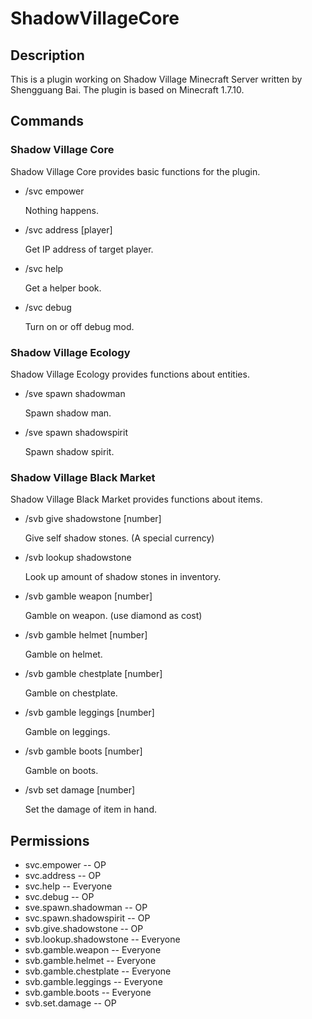 # ShadowVillageCore
## Description
This is a plugin working on Shadow Village Minecraft Server written by Shengguang Bai.
The plugin is based on Minecraft 1.7.10.

## Commands
### Shadow Village Core
Shadow Village Core provides basic functions for the plugin. 

* /svc empower

  Nothing happens.

* /svc address [player]

  Get IP address of target player.
  
* /svc help

  Get a helper book.
  
* /svc debug

  Turn on or off debug mod.

### Shadow Village Ecology
Shadow Village Ecology provides functions about entities.

* /sve spawn shadowman

  Spawn shadow man.

* /sve spawn shadowspirit

  Spawn shadow spirit.

### Shadow Village Black Market
Shadow Village Black Market provides functions about items.

* /svb give shadowstone [number]

  Give self shadow stones. (A special currency)

* /svb lookup shadowstone

  Look up amount of shadow stones in inventory.

* /svb gamble weapon [number]

  Gamble on weapon. (use diamond as cost)

* /svb gamble helmet [number]

  Gamble on helmet.

* /svb gamble chestplate [number]

  Gamble on chestplate.

* /svb gamble leggings [number]

  Gamble on leggings.

* /svb gamble boots [number]

  Gamble on boots.

* /svb set damage [number]

  Set the damage of item in hand.

## Permissions
* svc.empower -- OP
* svc.address -- OP
* svc.help -- Everyone
* svc.debug -- OP
* sve.spawn.shadowman -- OP
* svc.spawn.shadowspirit -- OP
* svb.give.shadowstone -- OP
* svb.lookup.shadowstone -- Everyone
* svb.gamble.weapon -- Everyone
* svb.gamble.helmet -- Everyone
* svb.gamble.chestplate -- Everyone
* svb.gamble.leggings -- Everyone
* svb.gamble.boots -- Everyone
* svb.set.damage -- OP
